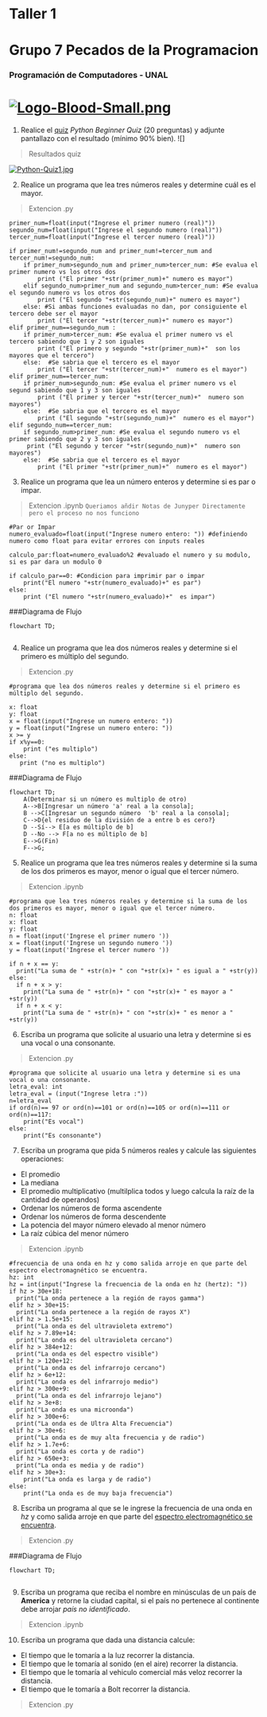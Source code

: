 # **Taller 1** 
# **Grupo 7 Pecados de la Programacion**
### Programación de Computadores - UNAL

[![Logo-Blood-Small.png](https://i.postimg.cc/2ytcCvyY/Logo-Blood-Small.png)](https://postimg.cc/QKpkbFcY)
=============

1. Realice el <a href="https://pythonspot.com/python-tests-quizes/">quiz</a> *Python Beginner Quiz* (20 preguntas) y adjunte pantallazo con el resultado (mínimo 90% bien).
![]
> Resultados quiz

[![Python-Quiz1.jpg](https://i.postimg.cc/jdzPxPLh/Python-Quiz1.jpg)](https://postimg.cc/XpYpxZKZ)

2. Realice un programa que lea tres números reales y determine cuál es el mayor.
  > Extencion .py
```
primer_num=float(input("Ingrese el primer numero (real)"))
segundo_num=float(input("Ingrese el segundo numero (real)"))
tercer_num=float(input("Ingrese el tercer numero (real)"))

if primer_num!=segundo_num and primer_num!=tercer_num and tercer_num!=segundo_num:
    if primer_num>segundo_num and primer_num>tercer_num: #Se evalua el primer numero vs los otros dos
        print ("El primer "+str(primer_num)+" numero es mayor")
    elif segundo_num>primer_num and segundo_num>tercer_num: #Se evalua el segundo numero vs los otros dos
        print ("El segundo "+str(segundo_num)+" numero es mayor")
    else: #Si ambas funciones evaluadas no dan, por consiguiente el tercero debe ser el mayor
        print ("El tercer "+str(tercer_num)+" numero es mayor")
elif primer_num==segundo_num :
    if primer_num>tercer_num: #Se evalua el primer numero vs el tercero sabiendo que 1 y 2 son iguales
        print ("El primero y segundo "+str(primer_num)+"  son los mayores que el tercero")
    else:  #Se sabria que el tercero es el mayor
        print ("El tercer "+str(tercer_num)+"  numero es el mayor")
elif primer_num==tercer_num:  
    if primer_num>segundo_num: #Se evalua el primer numero vs el segund sabiendo que 1 y 3 son iguales
        print ("El primer y tercer "+str(tercer_num)+"  numero son mayores")
    else:  #Se sabria que el tercero es el mayor
        print ("El segundo "+str(segundo_num)+"  numero es el mayor")
elif segundo_num==tercer_num:  
    if segundo_num>primer_num: #Se evalua el segundo numero vs el primer sabiendo que 2 y 3 son iguales
     print ("El segundo y tercer "+str(segundo_num)+"  numero son mayores")
    else:  #Se sabria que el tercero es el mayor
        print ("El primer "+str(primer_num)+"  numero es el mayor")
```
3. Realice un programa que lea un número enteros y determine si es par o impar.
> Extencion .ipynb
`Queriamos añdir Notas de Junyper Directamente pero el proceso no nos funciono`

```
#Par or Impar
numero_evaluado=float(input("Ingrese numero entero: ")) #definiendo numero como float para evitar errores con inputs reales

calculo_par:float=numero_evaluado%2 #evaluado el numero y su modulo, si es par dara un modulo 0

if calculo_par==0: #Condicion para imprimir par o impar
    print("El numero "+str(numero_evaluado)+" es par")
else:
    print ("El numero "+str(numero_evaluado)+"  es impar")

```

###Diagrama de Flujo

```mermaid
flowchart TD;
    
```
4. Realice un programa que lea dos números reales y determine si el primero es múltiplo del segundo.
> Extencion .py

```
#programa que lea dos números reales y determine si el primero es múltiplo del segundo.

x: float
y: float
x = float(input("Ingrese un numero entero: "))
y = float(input("Ingrese un numero entero: "))
x >= y
if x%y==0:
    print ("es multiplo")
else:
   print ("no es multiplo")
```

###Diagrama de Flujo

```mermaid
flowchart TD;
    A(Determinar si un número es multiplo de otro)
    A-->B[Ingresar un número 'a' real a la consola];
    B -->C[Ingresar un segundo número  'b' real a la consola];
    C-->D{el residuo de la división de a entre b es cero?}
    D --Sí--> E[a es múltiplo de b]
    D --No --> F[a no es múltiplo de b]
    E-->G(Fin)
    F-->G;
```
5. Realice un programa que lea tres números reales y determine si la suma de los dos primeros es mayor, menor o igual que el tercer número.
> Extencion .ipynb
```
#programa que lea tres números reales y determine si la suma de los dos primeros es mayor, menor o igual que el tercer número.
n: float
x: float
y: float
n = float(input('Ingrese el primer numero '))
x = float(input('Ingrese un segundo numero '))
y = float(input('Ingrese el tercer numero '))

if n + x == y:
  print("La suma de " +str(n)+ " con "+str(x)+ " es igual a " +str(y))
else:
  if n + x > y:
    print("La suma de " +str(n)+ " con "+str(x)+ " es mayor a " +str(y))
  if n + x < y:
    print("La suma de " +str(n)+ " con "+str(x)+ " es menor a " +str(y))
```

6. Escriba un programa que solicite al usuario una letra y determine si es una vocal o una consonante.
> Extencion .py

```
#programa que solicite al usuario una letra y determine si es una vocal o una consonante.
letra_eval: int
letra_eval = (input("Ingrese letra :"))
n=letra_eval
if ord(n)== 97 or ord(n)==101 or ord(n)==105 or ord(n)==111 or ord(n)==117:
    print("Es vocal")
else:
    print("Es consonante")
```

7. Escriba un programa que pida 5 números reales y calcule las siguientes operaciones:
  + El promedio
  + La mediana 
  + El promedio multiplicativo (multilplica todos y luego calcula la raíz de la cantidad de operandos)
  + Ordenar los números de forma ascendente
  + Ordenar los números de forma descendente
  + La potencia del mayor número elevado al menor número
  + La raíz cúbica del menor número
> Extencion .ipynb

```
#frecuencia de una onda en hz y como salida arroje en que parte del espectro electromagnético se encuentra.
hz: int
hz = int(input("Ingrese la frecuencia de la onda en hz (hertz): "))
if hz > 30e+18:
  print("La onda pertenece a la región de rayos gamma")
elif hz > 30e+15:
  print("La onda pertenece a la región de rayos X")
elif hz > 1.5e+15:
  print("La onda es del ultravioleta extremo")
elif hz > 7.89e+14:
  print("La onda es del ultravioleta cercano")
elif hz > 384e+12:
  print("La onda es del espectro visible")
elif hz > 120e+12:
  print("La onda es del infrarrojo cercano")
elif hz > 6e+12:
  print("La onda es del infrarrojo medio")
elif hz > 300e+9:
  print("La onda es del infrarrojo lejano")
elif hz > 3e+8:
  print("La onda es una microonda")
elif hz > 300e+6:
  print("La onda es de Ultra Alta Frecuencia")
elif hz > 30e+6:
  print("La onda es de muy alta frecuencia y de radio")
elif hz > 1.7e+6:
  print("La onda es corta y de radio")
elif hz > 650e+3:
  print("La onda es media y de radio")
elif hz > 30e+3:
    print("La onda es larga y de radio")
else:
    print("La onda es de muy baja frecuencia")
```

8. Escriba un programa al que se le ingrese la frecuencia de una onda en *hz* y como salida arroje en que parte del <a href="https://es.wikipedia.org/wiki/Espectro_electromagn%C3%A9tico">espectro electromagnético se encuentra</a>.
> Extencion .py


###Diagrama de Flujo

```mermaid
flowchart TD;
    
```
9. Escriba un programa que reciba el nombre en minúsculas de un país de **America** y retorne la ciudad capital, si el país no pertenece al continente debe arrojar *país no identificado*.
> Extencion .ipynb
10. Escriba un programa que dada una distancia calcule:
+ El tiempo que le tomaría a la luz recorrer la distancia.
+ El tiempo que le tomaría al sonido (en el aire) recorrer la distancia.
+ El tiempo que le tomaría al vehiculo comercial más veloz recorrer la distancia.
+ El tiempo que le tomaría a Bolt recorrer la distancia.
> Extencion .py


